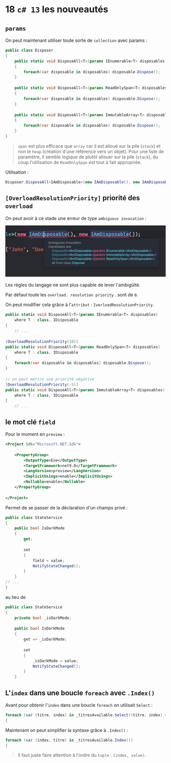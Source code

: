 # 18 `c# 13` les nouveautés

## `params`

On peut maintenant utiliser toute sorte de `collection` avec params :

```cs
public class Disposer
{
    public static void DisposeAll<T>(params IEnumerable<T> disposables) where T : class, IDisposable
    {
        foreach(var disposable in disposables) disposable.Dispose();
    }
    
    public static void DisposeAll<T>(params ReadOnlySpan<T> disposables) where T : class, IDisposable
    {
        foreach(var disposable in disposables) disposable.Dispose();
    }

    public static void DisposeAll<T>(params ImmutableArray<T> disposables) where T : class, IDisposable
    {
        foreach(var disposable in disposables) disposable.Dispose();
    }
}
```

> `span` est plus efficace que `array` car il est alloué sur la pile (`stack`) et non le `heap` (création d'une référence vers un objet). Pour une liste de paramètre, il semble logique de plutôt allouer sur la pile (`stack`), du coup l'utilisation de `ReadOnlySpan` est tout à fait appropriée.

Utilisation :

```cs
Disposer.DisposeAll<IAmDisposable>(new IAmDisposable(), new IAmDisposable());
```



## `[OverloadResolutionPriority]` priorité des `overload`

On peut avoir à ce stade une erreur de type `ambiguous invocation` :

<img src="assets/ambiguous-overload-eslected.png" alt="ambiguous-overload-eslected" />

Les règles du langage ne sont plus capable de lever l'ambigüité.

Par défaut toute les `overload. resolution priority` . sont de `0`.

On peut modifier cela grâce à l'`attribut` : `IverloadResolutionPriority`.

```cs
public static void DisposeAll<T>(params IEnumerable<T> disposables) 
    where T : class, IDisposable
{
	// ...

[OverloadResolutionPriority(10)]
public static void DisposeAll<T>(params ReadOnlySpan<T> disposables) 
    where T : class, IDisposable
{
    foreach(var disposable in disposables) disposable.Dispose();
}

// on peut mettre une priorité négative
[OverloadResolutionPriority(-5)]
public static void DisposeAll<T>(params ImmutableArray<T> disposables) 
    where T : class, IDisposable
{
	// ...
```



## le mot clé `field`

Pour le moment en `preview` :

```xml
<Project Sdk="Microsoft.NET.Sdk">

    <PropertyGroup>
        <OutputType>Exe</OutputType>
        <TargetFramework>net9.0</TargetFramework>
        <LangVersion>preview</LangVersion>
        <ImplicitUsings>enable</ImplicitUsings>
        <Nullable>enable</Nullable>
    </PropertyGroup>

</Project>
```

Permet de se passer de la déclaration d'un champs privé :

```cs
public class StateService
{
    public bool IsDarkMode
    {
        get;

        set
        {
            field = value;
            NotifyStateChanged();
        }
    }
// ...
}
```

au lieu de 

```cs
public class StateService
{
    private bool _isDarkMode;

    public bool IsDarkMode
    {
        get => _isDarkMode;

        set
        {
            _isDarkMode = value;
            NotifyStateChanged();
        }
    }
```



## L'`index` dans une boucle `foreach` avec `.Index()`

Avant pour obtenir l'`index` dans une boucle `foreach` on utilisait `Select` :

```cs
foreach (var (titre, index) in _titresAvailable.Select((titre, index) => (titre, index)))
{
```

Maintenant on peut simplifier la syntaxe grâce à `.Index()` :

```csharp
foreach (var (index, titre) in _titresAvailable.Index())
{
```

> Il faut juste faire attention à l'ordre du `tuple` : `(index, value)`.

